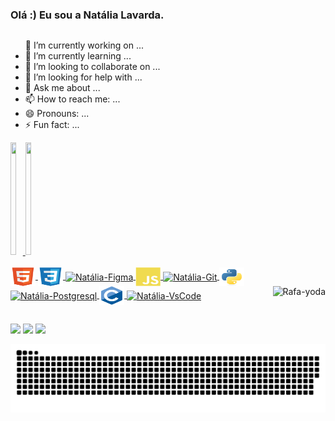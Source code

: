 ### Olá :) Eu sou a Natália Lavarda.
<div style="display: flex; flex-direction:column;">
 <ul>
  <li style="list-style-type: none;">🔭 I’m currently working on ...</li>
  <li>🌱 I’m currently learning ...</li>
  <li> 👯 I’m looking to collaborate on ...</li>
  <li> 🤔 I’m looking for help with ...</li>
  <li> 💬 Ask me about ...</li>
  <li> 📫 How to reach me: ...</li>
  <li> 😄 Pronouns: ...</li>
  <li> ⚡ Fun fact: ...</li>
 </ul>
</div>

 <div style="display: flex; flex-direction:row;">
  <a href="https://github.com/natalia-lavarda">
  <img height="180em" width="45%" src="https://github-readme-stats.vercel.app/api?username=natalia-lavarda&show_icons=true&theme=dracula&include_all_commits=true&count_private=true"/>
  <img height="180em" width="45%" src="https://github-readme-stats.vercel.app/api/top-langs/?username=natalia-lavarda&layout=compact&langs_count=7&theme=dracula"/>
</div>
<div style="display: inline_block"><br>
  <img align="center" alt="Natália-HTML" height="30" width="40" src="https://raw.githubusercontent.com/devicons/devicon/master/icons/html5/html5-original.svg">
  <img align="center" alt="Natália-CSS" height="30" width="40" src="https://raw.githubusercontent.com/devicons/devicon/master/icons/css3/css3-original.svg">
  <img align="center" alt="Natália-Figma" height="30" width="40" src="https://cdn.jsdelivr.net/gh/devicons/devicon/icons/figma/figma-original.svg">
  <img align="center" alt="Natália-Js" height="30" width="40" src="https://raw.githubusercontent.com/devicons/devicon/master/icons/javascript/javascript-plain.svg">
  <img align="center" alt="Natália-Git" height="30" width="40" src="https://cdn.jsdelivr.net/gh/devicons/devicon/icons/git/git-original.svg">
  <img align="center" alt="Natália-Python" height="30" width="40" src="https://raw.githubusercontent.com/devicons/devicon/master/icons/python/python-original.svg">
  <img align="center" alt="Natália-Postgresql" height="30" width="40" src="https://cdn.jsdelivr.net/gh/devicons/devicon/icons/postgresql/postgresql-original.svg">
  <img align="center" alt="Natália-Python" height="30" width="40" src="https://raw.githubusercontent.com/devicons/devicon/master/icons/c/c-original.svg">
  <img align="center" alt="Natália-VsCode" height="30" width="40" src="https://cdn.jsdelivr.net/gh/devicons/devicon/icons/vscode/vscode-original.svg">
  <img align="right" alt="Rafa-yoda" src="https://cdn.discordapp.com/attachments/795358919417397249/825430589581688872/hi.gif">
</div>
  
    
  ##
 
<div>
  <a href="https://www.linkedin.com/in/natalia-lavarda" target="_blank"><img src="https://img.shields.io/badge/-LinkedIn-%230077B5?style=for-the-badge&logo=linkedin&logoColor=white" target="_blank"></a> 
  <a href="https://instagram.com/natalialavarda" target="_blank"><img src="https://img.shields.io/badge/-Instagram-%23E4405F?style=for-the-badge&logo=instagram&logoColor=white" target="_blank"></a>
  <a href = "mailto:natalia.lavarda@gmail.com"><img src="https://img.shields.io/badge/Gmail-D14836?style=for-the-badge&logo=gmail&logoColor=white" target="_blank"></a>
  
   ![Snake animation](https://github.com/natalia-lavarda/natalia-lavarda/blob/output/github-contribution-grid-snake.svg)
 
</div>
